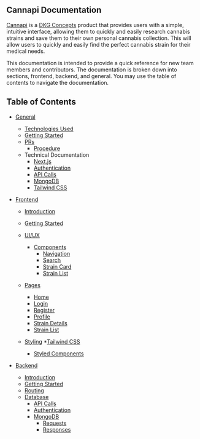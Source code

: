 ## Cannapi Documentation ##

[Cannapi](https://www.cannapi.io/) is a [DKG Concepts](https://www.dkgconcepts.com/) product
that provides users with a simple, intuitive interface, allowing them to quickly and easily
research cannabis strains and save them to their own personal cannabis collection. This will 
allow users to quickly and easily find the perfect cannabis strain for their medical needs.

This documentation is intended to provide a quick reference for new team members and contributors. The documentation is broken down into sections, frontend, backend, and general.
You may use the table of contents to navigate the documentation.

## Table of Contents ##

* [General](#general)
  * [Technologies Used](#technologies-used)
  * [Getting Started](#getting-started)
  * [PRs](#prs)
    * [Procedure](#procedure)
  * Technical Documentation
    * [Next.js](#nextjs)
    * [Authentication](#authentication)
    * [API Calls](#api-calls)
    * [MongoDB](#mongodb)
    * [Tailwind CSS](#tailwind-css)

* [Frontend](#frontend)
  * [Introduction](#introduction)
  * [Getting Started](#getting-started)
  * [UI/UX](#ui-ux)
    * [Components](#components)
      * [Navigation](#navigation)
      * [Search](#strain-search)
      * [Strain Card](#strain-card)
      * [Strain List](#strain-list)
  * [Pages](#pages)
    * [Home](#home)
    * [Login](#login)
    * [Register](#register)
    * [Profile](#profile)
    * [Strain Details](#strain-details)
    * [Strain List](#strain-list)

  * [Styling](#styling)
    *[Tailwind CSS](#tailwind-css)
    * [Styled Components](#styled-components)

* [Backend](#backend)
  * [Introduction](#introduction)
  * [Getting Started](#getting-started)
  * [Routing](#routing)
  * [Database](#database)
    * [API Calls](#api-calls)
    * [Authentication](#authentication)
    * [MongoDB](#mongodb)
      * [Requests](#requests)
      * [Responses](#responses)




  